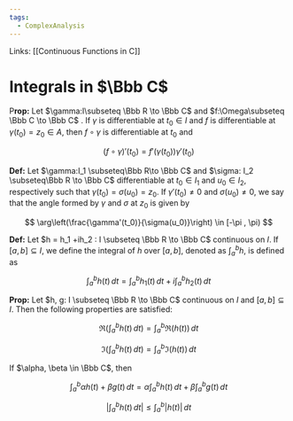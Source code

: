 ```yaml
---
tags:
  - ComplexAnalysis
---
```

Links: [[Continuous Functions in C]]

# Integrals in $\Bbb C$

P******rop:****** Let $\gamma:I\subseteq \Bbb R \to \Bbb C$ and $f:\Omega\subseteq \Bbb C \to \Bbb C$ . If $\gamma$ is differentiable at $t_0 \in I$ and $f$ is differentiable at $\gamma(t_0) =z_0 \in A$, then $f \circ \gamma$ is differentiable at $t_0$ and

$$ (f \circ \gamma)'(t_0) = f'(\gamma(t_0))\gamma'(t_0) $$

**********Def:********** Let $\gamma:I_1 \subseteq\Bbb R\to \Bbb C$ and $\sigma: I_2 \subseteq\Bbb R \to \Bbb C$ differentiable at $t_0 \in I_1$ and $u_0 \in I_2$, respectively such that $\gamma(t_0) = \sigma(u_0) = z_0$. If $\gamma'(t_0) \ne 0$ and $\sigma(u_0) \ne 0$, we say that the angle formed by $\gamma$ and $\sigma$ at $z_0$ is given by

$$ \arg\left(\frac{\gamma'(t_0)}{\sigma(u_0)}\right) \in [-\pi , \pi) $$

**********Def:********** Let $h = h_1 +ih_2 : I \subseteq \Bbb R \to \Bbb C$ continuous on $I$. If $[a,b] \subseteq I$, we define the integral of $h$ over $[a,b]$, denoted as $\int_a^b h$, is defined as

$$ \int_a^b h(t) \, dt = \int_a^b h_1(t) \, dt +i\int_a^b h_2(t) \, dt $$

************Prop:************ Let $h, g: I \subseteq \Bbb R \to \Bbb C$ continuous on $I$ and $[a,b] \subseteq I$. Then the following properties are satisfied:

$$ \Re\left(\int_a^b h(t) \, dt\right) = \int_a^b \Re(h(t)) \, dt $$

$$ \Im\left(\int_a^b h(t) \, dt\right) = \int_a^b \Im(h(t)) \, dt $$

If $\alpha, \beta \in \Bbb C$, then

$$ \int_a^b \alpha h(t)+ \beta g(t) \, dt = \alpha \int_a^b h(t) \, dt + \beta \int_a^b g(t) \, dt $$

$$ \left|\int_a^b h(t) \, dt\right| \le \int_a^b |h(t)| \, dt $$